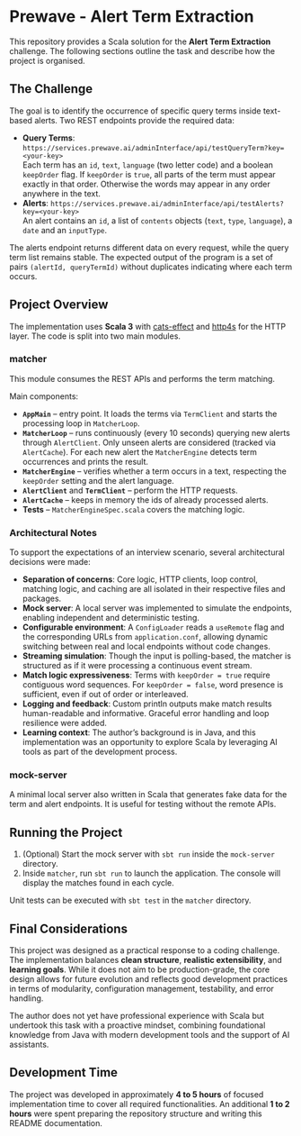 # Prewave - Alert Term Extraction

This repository provides a Scala solution for the **Alert Term Extraction** challenge. The following sections outline the task and describe how the project is organised.

## The Challenge

The goal is to identify the occurrence of specific query terms inside text-based alerts. Two REST endpoints provide the required data:

- **Query Terms**: `https://services.prewave.ai/adminInterface/api/testQueryTerm?key=<your-key>`  
  Each term has an `id`, `text`, `language` (two letter code) and a boolean `keepOrder` flag. If `keepOrder` is `true`, all parts of the term must appear exactly in that order. Otherwise the words may appear in any order anywhere in the text.
- **Alerts**: `https://services.prewave.ai/adminInterface/api/testAlerts?key=<your-key>`  
  An alert contains an `id`, a list of `contents` objects (`text`, `type`, `language`), a `date` and an `inputType`.

The alerts endpoint returns different data on every request, while the query term list remains stable. The expected output of the program is a set of pairs `(alertId, queryTermId)` without duplicates indicating where each term occurs.

## Project Overview

The implementation uses **Scala 3** with [cats-effect](https://typelevel.org/cats-effect/) and [http4s](https://http4s.org/) for the HTTP layer. The code is split into two main modules.

### matcher

This module consumes the REST APIs and performs the term matching.

Main components:

- **`AppMain`** – entry point. It loads the terms via `TermClient` and starts the processing loop in `MatcherLoop`.
- **`MatcherLoop`** – runs continuously (every 10 seconds) querying new alerts through `AlertClient`. Only unseen alerts are considered (tracked via `AlertCache`). For each new alert the `MatcherEngine` detects term occurrences and prints the result.
- **`MatcherEngine`** – verifies whether a term occurs in a text, respecting the `keepOrder` setting and the alert language.
- **`AlertClient`** and **`TermClient`** – perform the HTTP requests.
- **`AlertCache`** – keeps in memory the ids of already processed alerts.
- **Tests** – `MatcherEngineSpec.scala` covers the matching logic.

### Architectural Notes

To support the expectations of an interview scenario, several architectural decisions were made:

- **Separation of concerns**: Core logic, HTTP clients, loop control, matching logic, and caching are all isolated in their respective files and packages.
- **Mock server**: A local server was implemented to simulate the endpoints, enabling independent and deterministic testing.
- **Configurable environment**: A `ConfigLoader` reads a `useRemote` flag and the corresponding URLs from `application.conf`, allowing dynamic switching between real and local endpoints without code changes.
- **Streaming simulation**: Though the input is polling-based, the matcher is structured as if it were processing a continuous event stream.
- **Match logic expressiveness**: Terms with `keepOrder = true` require contiguous word sequences. For `keepOrder = false`, word presence is sufficient, even if out of order or interleaved.
- **Logging and feedback**: Custom println outputs make match results human-readable and informative. Graceful error handling and loop resilience were added.
- **Learning context**: The author’s background is in Java, and this implementation was an opportunity to explore Scala by leveraging AI tools as part of the development process.

### mock-server

A minimal local server also written in Scala that generates fake data for the term and alert endpoints. It is useful for testing without the remote APIs.

## Running the Project

1. (Optional) Start the mock server with `sbt run` inside the `mock-server` directory.
2. Inside `matcher`, run `sbt run` to launch the application. The console will display the matches found in each cycle.

Unit tests can be executed with `sbt test` in the `matcher` directory.

## Final Considerations

This project was designed as a practical response to a coding challenge. The implementation balances **clean structure**, **realistic extensibility**, and **learning goals**. While it does not aim to be production-grade, the core design allows for future evolution and reflects good development practices in terms of modularity, configuration management, testability, and error handling.

The author does not yet have professional experience with Scala but undertook this task with a proactive mindset, combining foundational knowledge from Java with modern development tools and the support of AI assistants.
## Development Time

The project was developed in approximately **4 to 5 hours** of focused implementation time to cover all required functionalities. An additional **1 to 2 hours** were spent preparing the repository structure and writing this README documentation.
